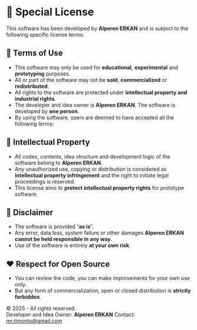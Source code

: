 # 📄 Special License 

This software has been developed by **Alperen ERKAN** and is subject to the following specific license terms.

## 📌 Terms of Use

- This software may only be used for **educational**, **experimental** and **prototyping** purposes.
- All or part of the software may not be **sold**, **commercialized** or **redistributed**.
- All rights to the software are protected under **intellectual property and industrial rights**.
- The developer and idea owner is **Alperen ERKAN**. The software is developed by **one person**.
- By using the software, users are deemed to have accepted all the following terms:

## 🧠 Intellectual Property

- All codes, contents, idea structure and development logic of the software belong to **Alperen ERKAN**.
- Any unauthorized use, copying or distribution is considered as **intellectual property infringement** and the right to initiate legal proceedings is reserved.
- This license aims to **protect intellectual property rights** for prototype software.

## 🚫 Disclaimer

- The software is provided “**as is**”.
- Any error, data loss, system failure or other damages **Alperen ERKAN cannot be held responsible in any way.**
- Use of the software is entirely **at your own risk**.

## ❤️ Respect for Open Source

- You can review the code, you can make improvements for your own use only.
- But any form of commercialization, open or closed distribution is **strictly forbidden**.

© 2025 - All rights reserved.  
Developer and Idea Owner: **Alperen ERKAN** 
Contact: [mr.timonto@gmail.com](mailto:mr.timonto@gmail.com)
